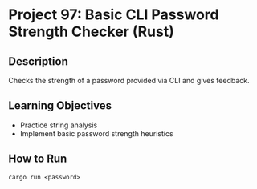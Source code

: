 # Project 97: Basic CLI Password Strength Checker (Rust)

## Description
Checks the strength of a password provided via CLI and gives feedback.

## Learning Objectives
- Practice string analysis
- Implement basic password strength heuristics

## How to Run
```
cargo run <password>
```
